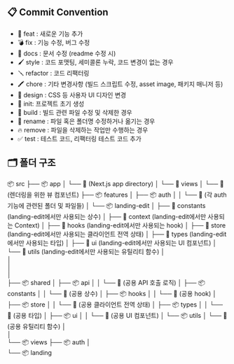 ## 📋 Commit Convention

- 🎉 feat : 새로운 기능 추가
- 💣 fix : 기능 수정, 버그 수정
- 📝 docs : 문서 수정 (readme 수정 시)
- 🖌️ style : 코드 포맷팅, 세미콜론 누락, 코드 변경이 없는 경우
- 🪛 refactor : 코드 리팩터링
- 🖍️ chore : 기타 변경사항 (빌드 스크립트 수정, asset image, 패키지 매니저 등)
- 🎨 design : CSS 등 사용자 UI 디자인 변경
- 🥳 init: 프로젝트 초기 생성
- 🗿 build : 빌드 관련 파일 수정 및 삭제한 경우
- 🚒 rename : 파일 혹은 폴더명 수정하거나 옮기는 경우
- 🔥 remove : 파일을 삭제하는 작업만 수행하는 경우
- ✅ test : 테스트 코드, 리팩터링 테스트 코드 추가


## 🗂️ 폴더 구조

📦 src
    ├── 📦 app
    │   └── 📂 (Next.js app directory)
    │       └── 📂 views
    │           └── 📂 (렌더링을 위한 뷰 컴포넌트)
    ├── 📦 features
    │   ├── 📦 auth
    │   │   └── 📂 (각 auth 기능에 관련된 폴더 및 파일들)
    │   └── 📦 landing-edit
    │       ├── 📂 constants (landing-edit에서만 사용되는 상수)
    │       ├── 📂 context (landing-edit에서만 사용되는 Context)
    │       ├── 📂 hooks (landing-edit에서만 사용되는 hook)
    │       ├── 📂 store (landing-edit에서만 사용되는 클라이언트 전역 상태)
    │       ├── 📂 types (landing-edit에서만 사용되는 타입)
    │       ├── 📂 ui (landing-edit에서만 사용되는 UI 컴포넌트)
    │       └── 📂 utils (landing-edit에서만 사용되는 유틸리티 함수)
    │  
    │       
    │   
    │      
    ├── 📦 shared
    │   ├── 📦 api
    │   │   └── 📂 (공용 API 호출 로직)
    │   ├── 📦 constants
    │   │   └── 📂 (공용 상수)
    │   ├── 📦 hooks
    │   │   └── 📂 (공용 hook)
    │   ├── 📦 store
    │   │   └── 📂 (공용 클라이언트 전역 상태)
    │   ├── 📦 types
    │   │   └── 📂 (공용 타입)
    │   ├── 📦 ui
    │   │   └── 📂 (공용 UI 컴포넌트)
    │   └── 📦 utils
    │      └── 📂 (공용 유틸리티 함수)
    │   
    │   
    └── 📦 views
        ├── 📦 auth
        │  
        └── 📦 landing 